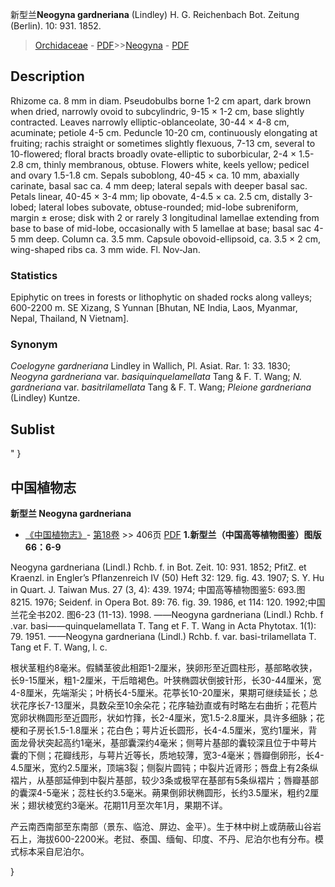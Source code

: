 新型兰**Neogyna gardneriana** (Lindley) H. G. Reichenbach Bot. Zeitung (Berlin). 10: 931. 1852.

> [Orchidaceae](http://www.iplant.cn/info/Orchidaceae?t=foc) - [PDF](http://www.iplant.cn/foc/pdf/Orchidaceae.pdf)>>[Neogyna](http://www.iplant.cn/info/Neogyna?t=foc) - [PDF](http://www.iplant.cn/foc/pdf/Neogyna.pdf)

## Description

Rhizome ca. 8 mm in diam. Pseudobulbs borne 1-2 cm apart, dark brown when dried, narrowly ovoid to subcylindric, 9-15 × 1-2 cm, base slightly contracted. Leaves narrowly elliptic-oblanceolate, 30-44 × 4-8 cm, acuminate; petiole 4-5 cm. Peduncle 10-20 cm, continuously elongating at fruiting; rachis straight or sometimes slightly flexuous, 7-13 cm, several to 10-flowered; floral bracts broadly ovate-elliptic to suborbicular, 2-4 × 1.5-2.8 cm, thinly membranous, obtuse. Flowers white, keels yellow; pedicel and ovary 1.5-1.8 cm. Sepals suboblong, 40-45 × ca. 10 mm, abaxially carinate, basal sac ca. 4 mm deep; lateral sepals with deeper basal sac. Petals linear, 40-45 × 3-4 mm; lip obovate, 4-4.5 × ca. 2.5 cm, distally 3-lobed; lateral lobes subovate, obtuse-rounded; mid-lobe subreniform, margin ± erose; disk with 2 or rarely 3 longitudinal lamellae extending from base to base of mid-lobe, occasionally with 5 lamellae at base; basal sac 4-5 mm deep. Column ca. 3.5 mm. Capsule obovoid-ellipsoid, ca. 3.5 × 2 cm, wing-shaped ribs ca. 3 mm wide. Fl. Nov-Jan.

### Statistics
Epiphytic on trees in forests or lithophytic on shaded rocks along valleys; 600-2200 m. SE Xizang, S Yunnan [Bhutan, NE India, Laos, Myanmar, Nepal, Thailand, N Vietnam].

### Synonym
*Coelogyne gardneriana* Lindley in Wallich, Pl. Asiat. Rar. 1: 33. 1830; *Neogyna gardneriana* var. *basiquinquelamellata* Tang & F. T. Wang; *N. gardneriana* var. *basitrilamellata* Tang & F. T. Wang; *Pleione gardneriana* (Lindley) Kuntze.

## Sublist
"
}
## 中国植物志

**新型兰 Neogyna gardneriana**

* [《中国植物志》](http://www.iplant.cn/frps)- [第18卷](http://www.iplant.cn/frps/vol/18) >> 406页 [PDF](http://www.iplant.cn/frps/pdf/18/406.pdf)
**1.新型兰（中国高等植物图鉴）图版66：6-9**

Neogyna gardneriana (Lindl.) Rchb. f. in Bot. Zeit. 10: 931. 1852; PfitZ. et Kraenzl. in Engler’s Pflanzenreich IV (50) Heft 32: 129. fig. 43. 1907; S. Y. Hu in Quart. J. Taiwan Mus. 27 (3, 4): 439. 1974; 中国高等植物图鉴5: 693.图8215. 1976; Seidenf. in Opera Bot. 89: 76. fig. 39. 1986, et 114: 120. 1992;中国兰花全书202. 图6-23 (11-13). 1998. ——Neogyna gardneriana (Lindl.) Rchb. f .var. basi——quinquelamellata T. Tang et F. T. Wang in Acta Phytotax. 1(1): 79. 1951. ——Neogyna gardneriana (Lindl.) Rchb. f. var. basi-trilamellata T. Tang et F. T. Wang, l. c.

根状茎粗约8毫米。假鳞茎彼此相距1-2厘米，狭卵形至近圆柱形，基部略收狭，长9-15厘米，粗1-2厘米，干后暗褐色。叶狭椭圆状倒披针形，长30-44厘米，宽4-8厘米，先端渐尖；叶柄长4-5厘米。花葶长10-20厘米，果期可继续延长；总状花序长7-13厘米，具数朵至10余朵花；花序轴劲直或有时略左右曲折；花苞片宽卵状椭圆形至近圆形，状如竹箨，长2-4厘米，宽1.5-2.8厘米，具许多细脉；花梗和子房长1.5-1.8厘米；花白色；萼片近长圆形，长4-4.5厘米，宽约1厘米，背面龙骨状突起高约1毫米，基部囊深约4毫米；侧萼片基部的囊较深且位于中萼片囊的下侧；花瓣线形，与萼片近等长，质地较薄，宽3-4毫米；唇瓣倒卵形，长4-4.5厘米，宽约2.5厘米，顶端3裂；侧裂片圆钝；中裂片近肾形；唇盘上有2条纵褶片，从基部延伸到中裂片基部，较少3条或极罕在基部有5条纵褶片；唇瓣基部的囊深4-5毫米；蕊柱长约3.5毫米。蒴果倒卵状椭圆形，长约3.5厘米，粗约2厘米；翅状棱宽约3毫米。花期11月至次年1月，果期不详。

产云南西南部至东南部（景东、临沧、屏边、金平）。生于林中树上或荫蔽山谷岩石上，海拔600-2200米。老挝、泰国、缅甸、印度、不丹、尼泊尔也有分布。模式标本采自尼泊尔。

}